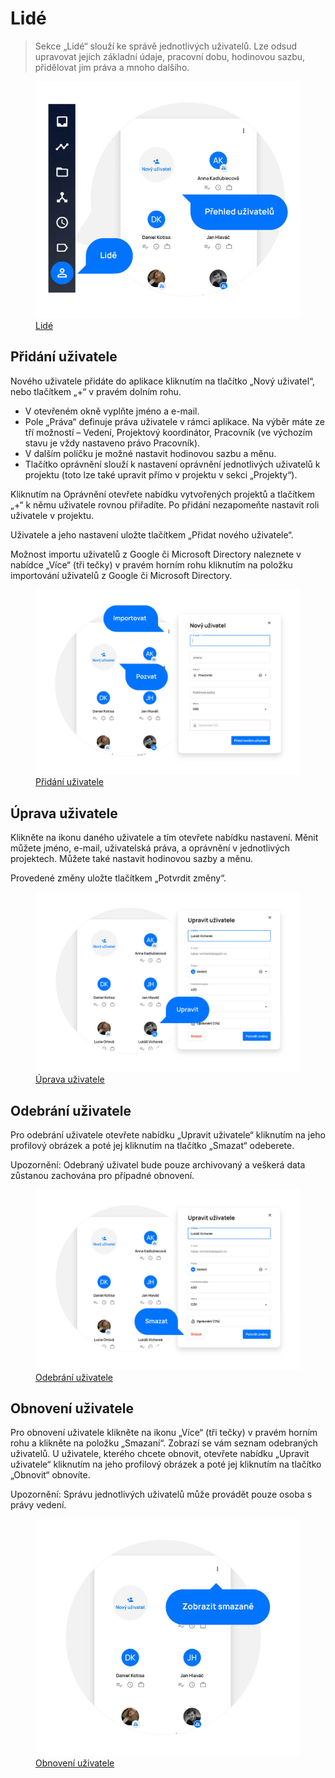 # Lidé

> Sekce „Lidé“ slouží ke správě jednotlivých uživatelů. Lze odsud upravovat jejich základní údaje, pracovní dobu, hodinovou sazbu, přidělovat jim práva a mnoho dalšího.

<figure class="large_image">
	<a href="../../assets/images/lide.jpg" title="Lidé" class="glightbox">
		<img loading="lazy" src="../../assets/images/lide.jpg" alt="Lidé" />
		<figcaption>Lidé</figcaption>
	</a>
</figure>

## Přidání uživatele
Nového uživatele přidáte do aplikace kliknutím na tlačítko „Nový uživatel“, nebo tlačítkem „+“ v pravém dolním rohu.

- V otevřeném okně vyplňte jméno a e-mail.
- Pole „Práva“ definuje práva uživatele v rámci aplikace. Na výběr máte ze tří možností – Vedení, Projektový koordinátor, Pracovník (ve výchozím stavu je vždy nastaveno právo Pracovník).
- V dalším políčku je možné nastavit hodinovou sazbu a měnu.
- Tlačítko oprávnění slouží k nastavení oprávnění jednotlivých uživatelů k projektu (toto lze také upravit přímo v projektu v sekci „Projekty“).

Kliknutím na Oprávnění otevřete nabídku vytvořených projektů a tlačítkem „+“ k němu uživatele rovnou přiřadíte. Po přidání nezapomeňte nastavit roli uživatele v projektu.

Uživatele a jeho nastavení uložte tlačítkem „Přidat nového uživatele“.

Možnost importu uživatelů z Google či Microsoft Directory naleznete v nabídce „Více“ (tři tečky) v pravém horním rohu kliknutím na položku importování uživatelů z Google či Microsoft Directory.

<figure class="large_image">
	<a href="../../assets/images/lide-pridani-uzivatele.jpg" title="Přidání uživatele" class="glightbox">
		<img loading="lazy" src="../../assets/images/lide-pridani-uzivatele.jpg" alt="Přidání uživatele" />
		<figcaption>Přidání uživatele</figcaption>
	</a>
</figure>

## Úprava uživatele
Klikněte na ikonu daného uživatele a tím otevřete nabídku nastavení. Měnit můžete jméno, e-mail, uživatelská práva, a oprávnění v jednotlivých projektech. Můžete také nastavit hodinovou sazby a měnu.

Provedené změny uložte tlačítkem „Potvrdit změny“.

<figure class="large_image">
	<a href="../../assets/images/lide-uprava-uzivatele.jpg" title="Úprava uživatele" class="glightbox">
		<img loading="lazy" src="../../assets/images/lide-uprava-uzivatele.jpg" alt="Úprava uživatele" />
		<figcaption>Úprava uživatele</figcaption>
	</a>
</figure>

## Odebrání uživatele
Pro odebrání uživatele otevřete nabídku „Upravit uživatele“ kliknutím na jeho profilový obrázek a poté jej kliknutím na tlačítko „Smazat“ odeberete.

Upozornění: Odebraný uživatel bude pouze archivovaný a veškerá data zůstanou zachována pro případné obnovení.

<figure class="large_image">
	<a href="../../assets/images/lide-odebrani-uzivatele.jpg" title="Odebrání uživatele" class="glightbox">
		<img loading="lazy" src="../../assets/images/lide-odebrani-uzivatele.jpg" alt="Odebrání uživatele" />
		<figcaption>Odebrání uživatele</figcaption>
	</a>
</figure>

## Obnovení uživatele
Pro obnovení uživatele klikněte na ikonu „Více“ (tři tečky) v pravém horním rohu a klikněte na položku „Smazaní“. Zobrazí se vám seznam odebraných uživatelů. U uživatele, kterého chcete obnovit, otevřete nabídku „Upravit uživatele“ kliknutím na jeho profilový obrázek a poté jej kliknutím na tlačítko „Obnovit“ obnovíte.

Upozornění: Správu jednotlivých uživatelů může provádět pouze osoba s právy vedení.

<figure>
	<a href="../../assets/images/lide-obnoveni-uzivatele.jpg" title="Obnovení uživatele" class="glightbox">
		<img loading="lazy" src="../../assets/images/lide-obnoveni-uzivatele.jpg" alt="Obnovení uživatele" />
		<figcaption>Obnovení uživatele</figcaption>
	</a>
</figure>